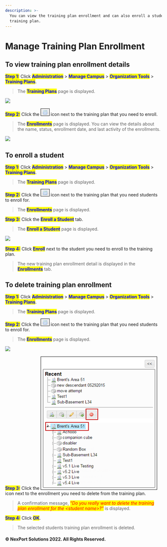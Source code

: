 ```yaml
---
description: >-
  You can view the training plan enrollment and can also enroll a student in a
  training plan.
---
```


# Manage Training Plan Enrollment

## **To view training plan enrollment details**

<mark style="color:blue;">**Step 1:**</mark> Click <mark style="color:blue;">**Administration**</mark> > <mark style="color:blue;">**Manage Campus**</mark> > <mark style="color:blue;">**Organization Tools**</mark> > <mark style="color:blue;">**Training Plans**</mark>.

> The <mark style="color:blue;">**Training Plans**</mark> page is displayed.

![](../../../../../.gitbook/assets/TrainingPlans\_Enroll\_550x275.png)

<mark style="color:blue;">**Step 2:**</mark> Click the ![](../../../../../.gitbook/assets/Details.png) icon next to the training plan that you need to enroll.

> The <mark style="color:blue;">**Enrollments**</mark> page is displayed. You can view the details about the name, status, enrollment date, and last activity of the enrollments.

![](../../../../../.gitbook/assets/TrainingPlan\_Ernollment\_550x153.png)

## **To enroll a student**

<mark style="color:blue;">**Step 1:**</mark> Click <mark style="color:blue;">**Administration**</mark> > <mark style="color:blue;">**Manage Campus**</mark> > <mark style="color:blue;">**Organization Tools**</mark> > <mark style="color:blue;">**Training Plans**</mark>.

> The <mark style="color:blue;">**Training Plans**</mark> page is displayed.

<mark style="color:blue;">**Step 2:**</mark> Click the ![](../../../../../.gitbook/assets/Details.png) icon next to the training plan that you need students to enroll for.

> The <mark style="color:blue;">**Enrollments**</mark> page is displayed.

<mark style="color:blue;">**Step 3:**</mark> Click the <mark style="color:blue;">**Enroll a Student**</mark> tab.

> The <mark style="color:blue;">**Enroll a Student**</mark> page is displayed.

![](../../../../../.gitbook/assets/TrainingPlan\_Enrollment\_Add\_550x224.png)

<mark style="color:blue;">**Step 4:**</mark> Click <mark style="color:blue;">**Enroll**</mark> next to the student you need to enroll to the training plan.

> The new training plan enrollment detail is displayed in the <mark style="color:blue;">**Enrollments**</mark> tab.

## **To delete training plan enrollment**

<mark style="color:blue;">**Step 1:**</mark> Click <mark style="color:blue;">**Administration**</mark> > <mark style="color:blue;">**Manage Campus**</mark> > <mark style="color:blue;">**Organization Tools**</mark> > <mark style="color:blue;">**Training Plans**</mark>.

> The <mark style="color:blue;">**Training Plans**</mark> page is displayed.

<mark style="color:blue;">**Step 2:**</mark> Click the ![](../../../../../.gitbook/assets/Details.png) icon next to the training plan that you need students to enroll for.

> The <mark style="color:blue;">**Enrollments**</mark> page is displayed.

![](../../../../../.gitbook/assets/TrainingPlan\_Ernollment\_Remove\_550x153.png)

<mark style="color:blue;">**Step 3:**</mark> Click the ![](<../../../../../.gitbook/assets/Delete (4).png>) icon next to the enrollment you need to delete from the training plan.

> A confirmation message, _<mark style="color:red;background-color:yellow;">“Do you really want to delete the training plan enrollment for the \<student name>?”</mark>_ is displayed.

<mark style="color:blue;">**Step 4:**</mark> Click <mark style="color:blue;">**OK**</mark>.

> The selected students training plan enrollment is deleted.

#### © NexPort Solutions 2022. All Rights Reserved.
